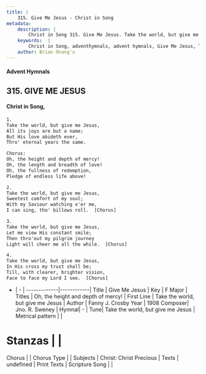 ```yaml
---
title: |
    315. Give Me Jesus - Christ in Song
metadata:
    description: |
        Christ in Song 315. Give Me Jesus. Take the world, but give me Jesus, All its joys are but a name; But His love abideth ever, Thro' eternal years the same. Chorus: Oh, the height and depth of mercy! Oh, the length and breadth of love! Oh, the fullness of redemption, Pledge of endless life above!
    keywords:  |
        Christ in Song, adventhymnals, advent hymnals, Give Me Jesus, Take the world, but give me Jesus. Oh, the height and depth of mercy!
    author: Brian Onang'o
---
```


#### Advent Hymnals
## 315. GIVE ME JESUS
####  Christ in Song,

```txt
1.
Take the world, but give me Jesus,
All its joys are but a name;
But His love abideth ever,
Thro' eternal years the same.

Chorus:
Oh, the height and depth of mercy!
Oh, the length and breadth of love!
Oh, the fullness of redemption,
Pledge of endless life above!

2.
Take the world, but give me Jesus,
Sweetest comfort of my soul;
With my Saviour watching o'er me,
I can sing, tho' billows roll.  [Chorus]

3.
Take the world, but give me Jesus,
Let me view His constant smile;
Then thro'out my pilgrim journey
Light will cheer me all the while.  [Chorus]

4.
Take the world, but give me Jesus,
In His cross my trust shall be;
Till, with clearer, brighter vision, 
Face to face my Lord I see.  [Chorus]

```

- |   -  |
-------------|------------|
Title | Give Me Jesus |
Key | F Major |
Titles | Oh, the height and depth of mercy! |
First Line | Take the world, but give me Jesus |
Author | Fanny J. Crosby
Year | 1908
Composer| Jno. R. Sweney |
Hymnal|  - |
Tune| Take the world, but give me Jesus |
Metrical pattern | |
# Stanzas |  |
Chorus |  |
Chorus Type |  |
Subjects | Christ: Christ Precious |
Texts | undefined |
Print Texts | 
Scripture Song |  |
    

